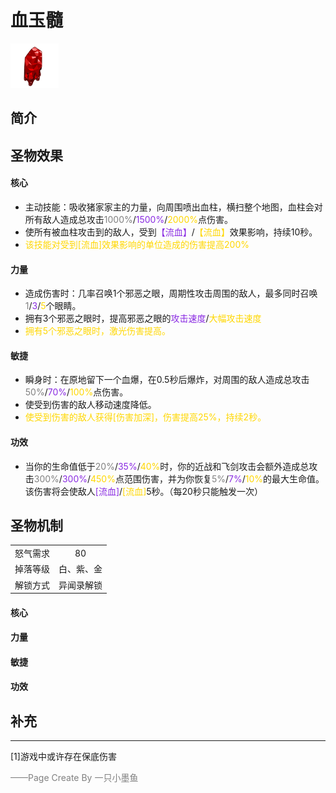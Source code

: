 # 血玉髓
![血玉髓](../Img/Texture2D_Potion/血玉髓.png)
## 简介
## 圣物效果
#### **核心**  
- 主动技能：吸收猪家家主的力量，向周围喷出血柱，横扫整个地图，血柱会对所有敌人造成总攻击<font color=gray>1000%</font>/<font color=BlueViolet>1500%</font>/<font color=gold>2000%</font>点伤害。
- 使所有被血柱攻击到的敌人，受到<font color=BlueViolet>【流血】</font>/<font color=gold>【流血】</font>效果影响，持续10秒。
- <font color=gold>该技能对受到[流血]效果影响的单位造成的伤害提高200%</font>

#### **力量** 
- 造成伤害时：几率召唤1个邪恶之眼，周期性攻击周围的敌人，最多同时召唤<font color=gray>1</font>/<font color=BlueViolet>3</font>/<font color=gold>5</font>个眼睛。
- 拥有3个邪恶之眼时，提高邪恶之眼的<font color=BlueViolet>攻击速度</font>/<font color=gold>大幅攻击速度</font>
- <font color=gold>拥有5个邪恶之眼时，激光伤害提高。</font>

#### **敏捷**
- 瞬身时：在原地留下一个血爆，在0.5秒后爆炸，对周围的敌人造成总攻击<font color=gray>50%</font>/<font color=BlueViolet>70%</font>/<font color=gold>100%</font>点伤害。
- 使受到伤害的敌人移动速度降低。
- <font color=gold>使受到伤害的敌人获得[伤害加深]，伤害提高25%，持续2秒。</font>

#### **功效**
- 当你的生命值低于<font color=gray>20%</font>/<font color=BlueViolet>35%</font>/<font color=gold>40%</font>时，你的近战和飞剑攻击会额外造成总攻击<font color=gray>300%</font>/<font color=BlueViolet>300%</font>/<font color=gold>450%</font>点范围伤害，并为你恢复<font color=gray>5%</font>/<font color=BlueViolet>7%</font>/<font color=gold>10%</font>的最大生命值。该伤害将会使敌人<font color=BlueViolet>[流血]</font>/<font color=gold>[流血]</font>5秒。（每20秒只能触发一次）


## 圣物机制
|||
| :----: | :----: |
|怒气需求|80|
|掉落等级|白、紫、金|
|解锁方式|异闻录解锁|

#### **核心**

#### **力量**

#### **敏捷**

#### **功效**


## 补充

---
[1]游戏中或许存在保底伤害

<font color=grey>——Page Create By 一只小墨鱼</font>
